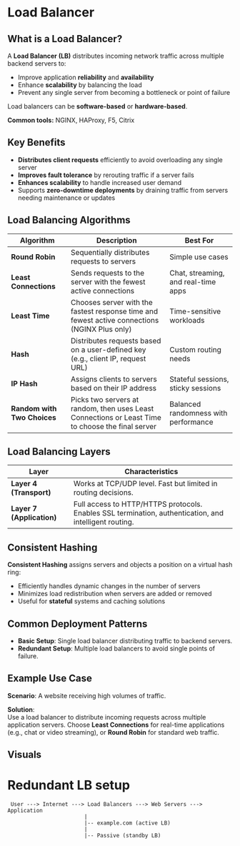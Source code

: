 # Load Balancer

## What is a Load Balancer?

A **Load Balancer (LB)** distributes incoming network traffic across multiple backend servers to:

- Improve application **reliability** and **availability**
- Enhance **scalability** by balancing the load
- Prevent any single server from becoming a bottleneck or point of failure

Load balancers can be **software-based** or **hardware-based**.

**Common tools:** NGINX, HAProxy, F5, Citrix

## Key Benefits

- **Distributes client requests** efficiently to avoid overloading any single server
- **Improves fault tolerance** by rerouting traffic if a server fails
- **Enhances scalability** to handle increased user demand
- Supports **zero-downtime deployments** by draining traffic from servers needing maintenance or updates

## Load Balancing Algorithms

| Algorithm                   | Description                                                                                       | Best For                             |
| --------------------------- | ------------------------------------------------------------------------------------------------- | ------------------------------------ |
| **Round Robin**             | Sequentially distributes requests to servers                                                      | Simple use cases                     |
| **Least Connections**       | Sends requests to the server with the fewest active connections                                   | Chat, streaming, and real-time apps  |
| **Least Time**              | Chooses server with the fastest response time and fewest active connections (NGINX Plus only)     | Time-sensitive workloads             |
| **Hash**                    | Distributes requests based on a user-defined key (e.g., client IP, request URL)                   | Custom routing needs                 |
| **IP Hash**                 | Assigns clients to servers based on their IP address                                              | Stateful sessions, sticky sessions   |
| **Random with Two Choices** | Picks two servers at random, then uses Least Connections or Least Time to choose the final server | Balanced randomness with performance |

## Load Balancing Layers

| Layer                     | Characteristics                                                                                        |
| ------------------------- | ------------------------------------------------------------------------------------------------------ |
| **Layer 4 (Transport)**   | Works at TCP/UDP level. Fast but limited in routing decisions.                                         |
| **Layer 7 (Application)** | Full access to HTTP/HTTPS protocols. Enables SSL termination, authentication, and intelligent routing. |

## Consistent Hashing

**Consistent Hashing** assigns servers and objects a position on a virtual hash ring:

- Efficiently handles dynamic changes in the number of servers
- Minimizes load redistribution when servers are added or removed
- Useful for **stateful** systems and caching solutions

## Common Deployment Patterns

- **Basic Setup**: Single load balancer distributing traffic to backend servers.
- **Redundant Setup**: Multiple load balancers to avoid single points of failure.

## Example Use Case

**Scenario**: A website receiving high volumes of traffic.

**Solution**:  
Use a load balancer to distribute incoming requests across multiple application servers. Choose **Least Connections** for real-time applications (e.g., chat or video streaming), or **Round Robin** for standard web traffic.

## Visuals

# Redundant LB setup

```plaintext
 User ---> Internet ---> Load Balancers ---> Web Servers ---> Application
                        |
                        |-- example.com (active LB)
                        |
                        |-- Passive (standby LB)
```
